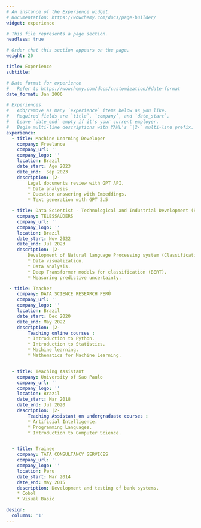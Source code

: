 ```yaml
---
# An instance of the Experience widget.
# Documentation: https://wowchemy.com/docs/page-builder/
widget: experience

# This file represents a page section.
headless: true

# Order that this section appears on the page.
weight: 20

title: Experience
subtitle:

# Date format for experience
#   Refer to https://wowchemy.com/docs/customization/#date-format
date_format: Jan 2006

# Experiences.
#   Add/remove as many `experience` items below as you like.
#   Required fields are `title`, `company`, and `date_start`.
#   Leave `date_end` empty if it's your current employer.
#   Begin multi-line descriptions with YAML's `|2-` multi-line prefix.
experience:
  - title: Machine Learning Developer
    company: Freelance
    company_url: ''
    company_logo: ''
    location: Brazil
    date_start: Ago 2023
    date_end:  Sep 2023
    description: |2-
        Legal documents review with GPT API.
        * Data analysis.
        * Question answering with Embeddings.
        * Text generation with GPT 3.5

  - title: Data Scientist - Technological and Industrial Development (B)
    company: TELESSAÚDERS
    company_url: ''
    company_logo: ''
    location: Brazil
    date_start: Nov 2022
    date_end: Jul 2023
    description: |2-
        Development of Natural language Processing system (Classification of clinical cases).
        * Data visualization.
        * Data analysis.
        * Deep Transformer models for classification (BERT).
        * Measuring predictive uncertainty.

 - title: Teacher
    company: DATA SCIENCE RESEARCH PERÚ
    company_url: ''
    company_logo: ''
    location: Brazil
    date_start: Dec 2020
    date_end: May 2022
    description: |2-
        Teaching online courses :
        * Introduction to Python.
        * Introduction to Statistics.
        * Machine learning.
        * Mathematics for Machine Learning.


  - title: Teaching Assistant
    company: University of Sao Paulo
    company_url: ''
    company_logo: ''
    location: Brazil
    date_start: Mar 2018
    date_end: Jul 2020
    description: |2-
        Teaching Assistant on undergraduate courses :
        * Artificial Intelligence.
        * Programming Languages.
        * Introduction to Computer Science.


  - title: Trainee
    company: TATA CONSULTANCY SERVICES
    company_url: ''
    company_logo: ''
    location: Peru
    date_start: Mar 2014
    date_end: May 2015
    description: Development and testing of bank systems.
    * Cobol
    * Visual Basic

design:
  columns: '1'
---
```


